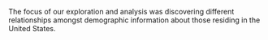 The focus of our exploration and analysis was discovering different relationships amongst demographic information about those residing in the United States.

